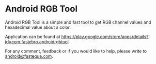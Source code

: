 Android RGB Tool
================

Android RGB Tool is a simple and fast tool to get RGB channel values and hexadecimal value about a color.

Application can be found at https://play.google.com/store/apps/details?id=com.fastebro.androidrgbtool.

For any comment, feedback or if you would like to help, please write to android@fasteque.com.

